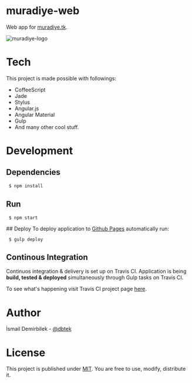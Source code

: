 # muradiye-web
Web app for [muradiye.tk](http://muradiye.tk).

![muradiye-logo](../../blob/master/src/assets/images/logo.png?raw=true)

# Tech
This project is made possible with followings:
- CoffeeScript
- Jade
- Stylus
- Angular.js
- Angular Material
- Gulp
- And many other cool stuff.


# Development
## Dependencies
```bash
 $ npm install
```

## Run
```$
 $ npm start
```

## Deploy
To deploy application to [Github Pages](https://pages.github.com/) automatically run:
```$
 $ gulp deploy
```

## Continous Integration
Continuos integration & delivery is set up on Travis CI. Application is being **build, tested & deployed** simultaneously through Gulp tasks on Travis CI.

To see what's happening visit Travis CI project page [here](https://travis-ci.org/muradiye/web).

# Author
İsmail Demirbilek - [@dbtek](https://twitter.com/dbtek)

# License
This project is published under [MIT](https://opensource.org/licenses/MIT). You are free to use, modify, distribute it.